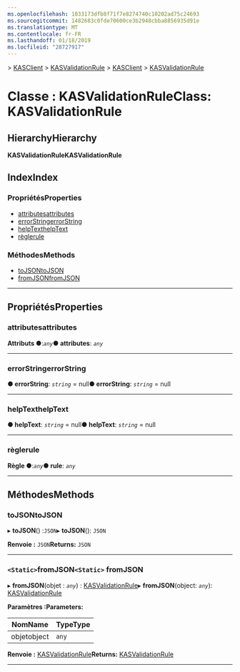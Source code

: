 ```yaml
---
ms.openlocfilehash: 1033173dfb8f71f7e8274740c10202ad75c24693
ms.sourcegitcommit: 1482683c0fde70600ce3b2948cbba8856935d91e
ms.translationtype: MT
ms.contentlocale: fr-FR
ms.lasthandoff: 01/18/2019
ms.locfileid: "28727917"
---
```

<span data-ttu-id="88bbf-101">[](../README.md) > [KASClient](../modules/kasclient.md) > [KASValidationRule](../classes/kasclient.kasvalidationrule.md)</span><span class="sxs-lookup"><span data-stu-id="88bbf-101">[](../README.md) > [KASClient](../modules/kasclient.md) > [KASValidationRule](../classes/kasclient.kasvalidationrule.md)</span></span>

# <a name="class-kasvalidationrule"></a><span data-ttu-id="88bbf-102">Classe : KASValidationRule</span><span class="sxs-lookup"><span data-stu-id="88bbf-102">Class: KASValidationRule</span></span>

## <a name="hierarchy"></a><span data-ttu-id="88bbf-103">Hierarchy</span><span class="sxs-lookup"><span data-stu-id="88bbf-103">Hierarchy</span></span>

<span data-ttu-id="88bbf-104">**KASValidationRule**</span><span class="sxs-lookup"><span data-stu-id="88bbf-104">**KASValidationRule**</span></span>

## <a name="index"></a><span data-ttu-id="88bbf-105">Index</span><span class="sxs-lookup"><span data-stu-id="88bbf-105">Index</span></span>

### <a name="properties"></a><span data-ttu-id="88bbf-106">Propriétés</span><span class="sxs-lookup"><span data-stu-id="88bbf-106">Properties</span></span>

* [<span data-ttu-id="88bbf-107">attributes</span><span class="sxs-lookup"><span data-stu-id="88bbf-107">attributes</span></span>](kasclient.kasvalidationrule.md#attributes)
* [<span data-ttu-id="88bbf-108">errorString</span><span class="sxs-lookup"><span data-stu-id="88bbf-108">errorString</span></span>](kasclient.kasvalidationrule.md#errorstring)
* [<span data-ttu-id="88bbf-109">helpText</span><span class="sxs-lookup"><span data-stu-id="88bbf-109">helpText</span></span>](kasclient.kasvalidationrule.md#helptext)
* [<span data-ttu-id="88bbf-110">règle</span><span class="sxs-lookup"><span data-stu-id="88bbf-110">rule</span></span>](kasclient.kasvalidationrule.md#rule)
### <a name="methods"></a><span data-ttu-id="88bbf-111">Méthodes</span><span class="sxs-lookup"><span data-stu-id="88bbf-111">Methods</span></span>

* [<span data-ttu-id="88bbf-112">toJSON</span><span class="sxs-lookup"><span data-stu-id="88bbf-112">toJSON</span></span>](kasclient.kasvalidationrule.md#tojson)
* [<span data-ttu-id="88bbf-113">fromJSON</span><span class="sxs-lookup"><span data-stu-id="88bbf-113">fromJSON</span></span>](kasclient.kasvalidationrule.md#fromjson)

---

## <a name="properties"></a><span data-ttu-id="88bbf-114">Propriétés</span><span class="sxs-lookup"><span data-stu-id="88bbf-114">Properties</span></span>

<a id="attributes"></a>

###  <a name="attributes"></a><span data-ttu-id="88bbf-115">attributes</span><span class="sxs-lookup"><span data-stu-id="88bbf-115">attributes</span></span>

<span data-ttu-id="88bbf-116">**Attributs ●**:*`any`*</span><span class="sxs-lookup"><span data-stu-id="88bbf-116">**● attributes**: *`any`*</span></span>

___

<a id="errorstring"></a>

###  <a name="errorstring"></a><span data-ttu-id="88bbf-117">errorString</span><span class="sxs-lookup"><span data-stu-id="88bbf-117">errorString</span></span>

<span data-ttu-id="88bbf-118">**● errorString**: *`string`* = null</span><span class="sxs-lookup"><span data-stu-id="88bbf-118">**● errorString**: *`string`* =  null</span></span>

___

<a id="helptext"></a>

###  <a name="helptext"></a><span data-ttu-id="88bbf-119">helpText</span><span class="sxs-lookup"><span data-stu-id="88bbf-119">helpText</span></span>

<span data-ttu-id="88bbf-120">**● helpText**: *`string`* = null</span><span class="sxs-lookup"><span data-stu-id="88bbf-120">**● helpText**: *`string`* =  null</span></span>

___

<a id="rule"></a>

###  <a name="rule"></a><span data-ttu-id="88bbf-121">règle</span><span class="sxs-lookup"><span data-stu-id="88bbf-121">rule</span></span>

<span data-ttu-id="88bbf-122">**Règle ●**:*`any`*</span><span class="sxs-lookup"><span data-stu-id="88bbf-122">**● rule**: *`any`*</span></span>

___

## <a name="methods"></a><span data-ttu-id="88bbf-123">Méthodes</span><span class="sxs-lookup"><span data-stu-id="88bbf-123">Methods</span></span>

<a id="tojson"></a>

###  <a name="tojson"></a><span data-ttu-id="88bbf-124">toJSON</span><span class="sxs-lookup"><span data-stu-id="88bbf-124">toJSON</span></span>

<span data-ttu-id="88bbf-125">▸ **toJSON**() :`JSON`</span><span class="sxs-lookup"><span data-stu-id="88bbf-125">▸ **toJSON**(): `JSON`</span></span>

<span data-ttu-id="88bbf-126">**Renvoie :** `JSON`</span><span class="sxs-lookup"><span data-stu-id="88bbf-126">**Returns:** `JSON`</span></span>

___

<a id="fromjson"></a>

### <a name="static-fromjson"></a><span data-ttu-id="88bbf-127">`<Static>`fromJSON</span><span class="sxs-lookup"><span data-stu-id="88bbf-127">`<Static>` fromJSON</span></span>

<span data-ttu-id="88bbf-128">▸ **fromJSON**(objet : *`any`*) : [KASValidationRule](kasclient.kasvalidationrule.md)</span><span class="sxs-lookup"><span data-stu-id="88bbf-128">▸ **fromJSON**(object: *`any`*): [KASValidationRule](kasclient.kasvalidationrule.md)</span></span>

<span data-ttu-id="88bbf-129">**Paramètres :**</span><span class="sxs-lookup"><span data-stu-id="88bbf-129">**Parameters:**</span></span>

| <span data-ttu-id="88bbf-130">Nom</span><span class="sxs-lookup"><span data-stu-id="88bbf-130">Name</span></span> | <span data-ttu-id="88bbf-131">Type</span><span class="sxs-lookup"><span data-stu-id="88bbf-131">Type</span></span> |
| ------ | ------ |
| <span data-ttu-id="88bbf-132">objet</span><span class="sxs-lookup"><span data-stu-id="88bbf-132">object</span></span> | `any` |

<span data-ttu-id="88bbf-133">**Renvoie :** [KASValidationRule](kasclient.kasvalidationrule.md)</span><span class="sxs-lookup"><span data-stu-id="88bbf-133">**Returns:** [KASValidationRule](kasclient.kasvalidationrule.md)</span></span>

___

